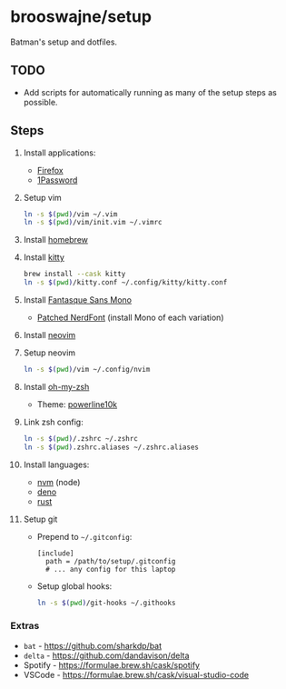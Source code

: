 # brooswajne/setup

Batman's setup and dotfiles.

## TODO

- Add scripts for automatically running as many of the setup steps as possible.

## Steps

1. Install applications:
   - [Firefox](https://www.mozilla.org/en-GB/firefox/developer/)
   - [1Password](https://1password.com/)

2. Setup vim

   ```sh
   ln -s $(pwd)/vim ~/.vim
   ln -s $(pwd)/vim/init.vim ~/.vimrc
   ```

3. Install [homebrew](https://brew.sh/)

4. Install [kitty](https://sw.kovidgoyal.net/kitty/)

   ```sh
   brew install --cask kitty
   ln -s $(pwd)/kitty.conf ~/.config/kitty/kitty.conf
   ```

5. Install [Fantasque Sans Mono](https://github.com/belluzj/fantasque-sans)
   - [Patched NerdFont](https://github.com/ryanoasis/nerd-fonts/tree/master/patched-fonts/FantasqueSansMono) (install Mono of each variation)

6. Install [neovim](https://neovim.io/)

7. Setup neovim

   ```sh
   ln -s $(pwd)/vim ~/.config/nvim
   ```

8. Install [oh-my-zsh](https://github.com/ohmyzsh/ohmyzsh)
   - Theme: [powerline10k](https://github.com/romkatv/powerlevel10k)

9. Link zsh config:

   ```sh
   ln -s $(pwd)/.zshrc ~/.zshrc
   ln -s $(pwd).zshrc.aliases ~/.zshrc.aliases
   ```

10. Install languages:
    - [nvm](https://github.com/nvm-sh/nvm) (node)
    - [deno](https://deno.land)
    - [rust](https://rust-lang.org)

11. Setup git

    - Prepend to `~/.gitconfig`:

      ```gitconfig
      [include]
        path = /path/to/setup/.gitconfig
        # ... any config for this laptop
      ```

    - Setup global hooks:

      ```sh
      ln -s $(pwd)/git-hooks ~/.githooks
      ```

### Extras

- `bat` - https://github.com/sharkdp/bat
- `delta` - https://github.com/dandavison/delta
- Spotify - https://formulae.brew.sh/cask/spotify
- VSCode - https://formulae.brew.sh/cask/visual-studio-code
